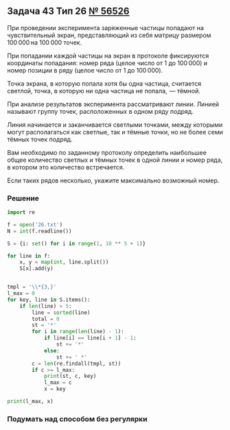 
## Задача 43 Тип 26 [№ 56526](https://inf-ege.sdamgia.ru/problem?id=56554)

При проведении эксперимента заряженные частицы попадают на чувствительный экран, представляющий из себя матрицу размером 100 000 на 100 000 точек.

При попадании каждой частицы на экран в протоколе фиксируются координаты попадания: номер ряда (целое число от 1 до 100 000) и номер позиции в ряду (целое число от 1 до 100 000).


Точка экрана, в которую попала хотя бы одна частица, считается светлой, точка, в которую ни одна частица не попала,  — тёмной.


При анализе результатов эксперимента рассматривают линии. Линией называют группу точек, расположенных в одном ряду подряд.

Линия начинается и заканчивается светлыми точками, между которыми могут располагаться как светлые, так и тёмные точки, но не более семи тёмных точек подряд.

Вам необходимо по заданному протоколу определить наибольшее общее количество светлых и тёмных точек в одной линии и номер ряда, в котором это количество встречается.

 Если таких рядов несколько, укажите максимально возможный номер.



### Решение


```python
import re

f = open('26.txt')
N = int(f.readline())

S = {i: set() for i in range(1, 10 ** 5 + 1)}

for line in f:
    x, y = map(int, line.split())
    S[x].add(y)


tmpl = '\\*{3,}'
l_max = 0
for key, line in S.items():
    if len(line) > 5:
        line = sorted(line)
        total = 0
        st = '*'
        for i in range(len(line) - 1):
            if line[i] == line[i + 1] - 1:
                st += '*'
            else:
                st += ' *'
        c = len(re.findall(tmpl, st))
        if c >= l_max:
            print(st, c, key)
            l_max = c
            x = key

print(l_max, x)

```

### Подумать над способом без регулярки
